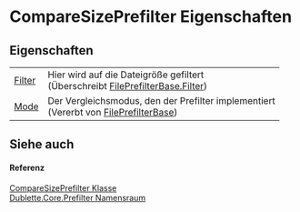 # CompareSizePrefilter Eigenschaften




## Eigenschaften
<table>
<tr>
<td><a href="7e2050a5-5cdd-e25e-aaf7-6cff4da9ca5c">Filter</a></td>
<td>Hier wird auf die Dateigröße gefiltert<br />(Überschreibt <a href="30e405c4-b65b-8963-b5f6-3f723b93428d">FilePrefilterBase.Filter</a>)</td></tr>
<tr>
<td><a href="644799d4-bfb9-3c18-cc08-aa2108c39654">Mode</a></td>
<td>Der Vergleichsmodus, den der Prefilter implementiert<br />(Vererbt von <a href="dfe6fba5-b79a-be83-429b-6585ec2f4c18">FilePrefilterBase</a>)</td></tr>
</table>

## Siehe auch


#### Referenz
<a href="10745c17-cb1f-c1f8-0c44-96bd676db82a">CompareSizePrefilter Klasse</a>  
<a href="b67fc904-ff12-4792-76cf-2ab90feb928e">Dublette.Core.Prefilter Namensraum</a>  
